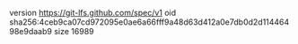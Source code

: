 version https://git-lfs.github.com/spec/v1
oid sha256:4ceb9ca07cd972095e0ae6a66fff9a48d63d412a0e7db0d2d11446498e9daab9
size 16989
